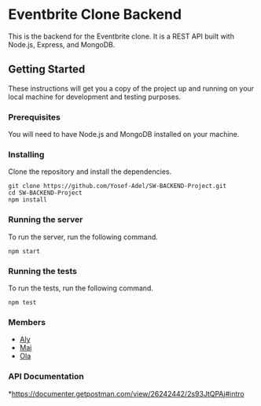 # Eventbrite Clone Backend
This is the backend for the Eventbrite clone. It is a REST API built with Node.js, Express, and MongoDB.

## Getting Started
These instructions will get you a copy of the project up and running on your local machine for development and testing purposes.

### Prerequisites
You will need to have Node.js and MongoDB installed on your machine.

### Installing
Clone the repository and install the dependencies.

```
git clone https://github.com/Yosef-Adel/SW-BACKEND-Project.git
cd SW-BACKEND-Project
npm install
```

### Running the server
To run the server, run the following command.

```
npm start
```

### Running the tests
To run the tests, run the following command.

```
npm test
```

### Members
* [Aly]()
* [Mai]()
* [Ola]()


### API Documentation
*https://documenter.getpostman.com/view/26242442/2s93JtQPAj#intro

